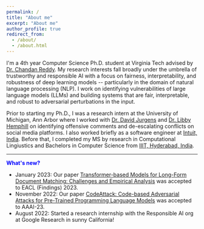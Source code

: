 ```yaml
---
permalink: /
title: "About me"
excerpt: "About me"
author_profile: true
redirect_from: 
  - /about/
  - /about.html
---
```


I'm a 4th year Computer Science Ph.D. student at Virginia Tech advised by [Dr. Chandan Reddy](https://people.cs.vt.edu/reddy/). My research interests fall broadly under the umbrella of trustworthy and responsible AI with a focus on fairness, interpretability, and robustness of deep learning models -- particularly in the domain of natural language processing (NLP). I work on identifying vulnerabilities of large language models (LLMs) and building systems that are fair, interpretable, and robust to adversarial perturbations in the input.

Prior to starting my Ph.D., I was a research intern at the University of Michigan, Ann Arbor where I worked with [Dr. David Jurgens](https://jurgens.people.si.umich.edu/) and [Dr. Libby Hemphill](https://www.libbyh.com/) on identifying offensive comments and de-escalating conflicts on social media platforms. I also worked briefly as a software engineer at [Intuit, India](https://www.intuit.com/in/). Before that, I completed my MS by research in Computational Lingiustics and Bachelors in Computer Science from [IIIT, Hyderabad, India](https://www.iiit.ac.in/). 


***
<span style="color:Blue">**What's new?**</span>
- January 2023: Our paper [Transformer-based Models for Long-Form Document Matching: Challenges and Empirical Analysis]() was accepted to EACL (Findings) 2023.
- November 2022: Our paper [CodeAttack: Code-based Adversarial Attacks for Pre-Trained Programming Language Models](https://arxiv.org/pdf/2206.00052.pdf) was accepted to AAAI-23.
- August 2022: Started a research internship with the Responsible AI org at Google Research in sunny California!
